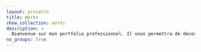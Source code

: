 ```yaml
---
layout: projects
title: Works
show_collection: works
description: >
  Bienvenue sur mon portfolio professionnel. Il vous permettra de découvrir mes compétences créatives et techniques, ainsi que mon expérience dans le métier du graphisme print et web. Vous y trouverez une sélection de mes projets les plus récents et pertinents, allant du design graphique au web design, en passant par l'expérience utilisateur et la conception d'interface.
no_groups: true
---
```

